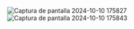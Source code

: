 ![Captura de pantalla 2024-10-10 175827](https://github.com/user-attachments/assets/6320d66a-9bbd-446f-bf27-87fbdaec2b38)
![Captura de pantalla 2024-10-10 175843](https://github.com/user-attachments/assets/8bda965d-6d8d-4719-9a95-3710924b05d7)
